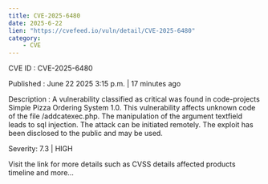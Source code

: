 ```yaml
---
title: CVE-2025-6480
date: 2025-6-22
lien: "https://cvefeed.io/vuln/detail/CVE-2025-6480"
category:
    - CVE
---
```


CVE ID : CVE-2025-6480

Published :  June 22
2025
3:15 p.m. | 17 minutes ago

Description : A vulnerability classified as critical was found in code-projects Simple Pizza Ordering System 1.0. This vulnerability affects unknown code of the file /addcatexec.php. The manipulation of the argument textfield leads to sql injection. The attack can be initiated remotely. The exploit has been disclosed to the public and may be used.

Severity: 7.3 | HIGH

Visit the link for more details
such as CVSS details
affected products
timeline
and more...
